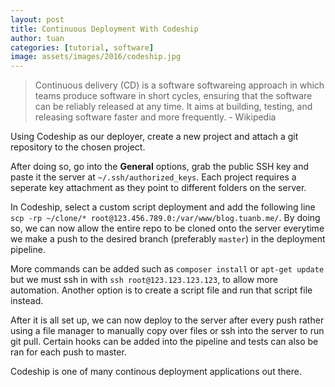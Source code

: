 ```yaml
---
layout: post
title: Continuous Deployment With Codeship
author: tuan
categories: [tutorial, software]
image: assets/images/2016/codeship.jpg
---
```


> Continuous delivery (CD) is a software softwareing approach in which teams produce 
> software in short cycles, ensuring that the software can be reliably released at any 
> time. It aims at building, testing, and releasing software faster and more frequently. - Wikipedia

Using Codeship as our deployer, create a new project and attach a git 
repository to the chosen project.

After doing so, go into the **General** options, grab the public SSH key and paste it
the server at `~/.ssh/authorized_keys`. Each project requires a seperate key attachment
as they point to different folders on the server.

In Codeship, select a custom script deployment and add the following line
`scp -rp ~/clone/* root@123.456.789.0:/var/www/blog.tuanb.me/`. By doing so, we can now
allow the entire repo to be cloned onto the server everytime we make a push to the 
desired branch (preferably `master`) in the deployment pipeline.

More commands can be added such as `composer install` or `apt-get update` but we must
ssh in with `ssh root@123.123.123.123`, to allow more automation. Another option is to 
create a script file and run that script file instead.

After it is all set up, we can now deploy to the server after every push rather using a file
manager to manually copy over files or ssh into the server to run git pull. Certain hooks
can be added into the pipeline and tests can also be ran for each push to master.

Codeship is one of many continous deployment applications out there.